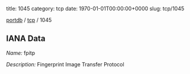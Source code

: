 title: 1045
category: tcp
date: 1970-01-01T00:00:00+0000
slug: tcp/1045

[portdb](/) / [tcp](/category/tcp.html) / 1045


## IANA Data

_Name:_ fpitp

_Description:_ Fingerprint Image Transfer Protocol

